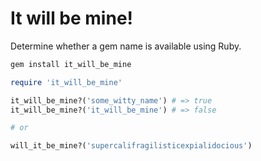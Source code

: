 # It will be mine!

Determine whether a gem name is available using Ruby.

```ruby
gem install it_will_be_mine
```

```ruby
require 'it_will_be_mine'

it_will_be_mine?('some_witty_name') # => true
it_will_be_mine?('it_will_be_mine') # => false

# or

will_it_be_mine?('supercalifragilisticexpialidocious')
```
